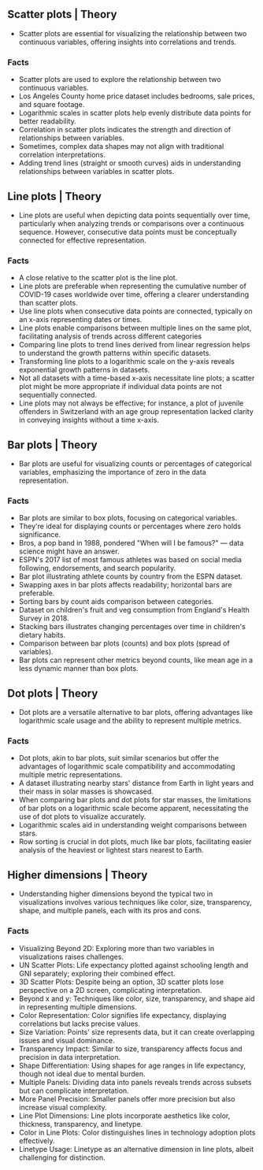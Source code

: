 ## Scatter plots | Theory
- Scatter plots are essential for visualizing the relationship between two continuous variables, offering insights into correlations and trends.

### Facts
- Scatter plots are used to explore the relationship between two continuous variables.
- Los Angeles County home price dataset includes bedrooms, sale prices, and square footage.
- Logarithmic scales in scatter plots help evenly distribute data points for better readability.
- Correlation in scatter plots indicates the strength and direction of relationships between variables.
- Sometimes, complex data shapes may not align with traditional correlation interpretations.
- Adding trend lines (straight or smooth curves) aids in understanding relationships between variables in scatter plots.

## Line plots | Theory
- Line plots are useful when depicting data points sequentially over time, particularly when analyzing trends or comparisons over a continuous sequence. However, consecutive data points must be conceptually connected for effective representation.

### Facts
- A close relative to the scatter plot is the line plot.
- Line plots are preferable when representing the cumulative number of COVID-19 cases worldwide over time, offering a clearer understanding than scatter plots.
- Use line plots when consecutive data points are connected, typically on an x-axis representing dates or times.
- Line plots enable comparisons between multiple lines on the same plot, facilitating analysis of trends across different categories
- Comparing line plots to trend lines derived from linear regression helps to understand the growth patterns within specific datasets.
- Transforming line plots to a logarithmic scale on the y-axis reveals exponential growth patterns in datasets.
- Not all datasets with a time-based x-axis necessitate line plots; a scatter plot might be more appropriate if individual data points are not sequentially connected.
- Line plots may not always be effective; for instance, a plot of juvenile offenders in Switzerland with an age group representation lacked clarity in conveying insights without a time x-axis.

## Bar plots | Theory
- Bar plots are useful for visualizing counts or percentages of categorical variables, emphasizing the importance of zero in the data representation.

### Facts
- Bar plots are similar to box plots, focusing on categorical variables.
- They're ideal for displaying counts or percentages where zero holds significance.
- Bros, a pop band in 1988, pondered "When will I be famous?" — data science might have an answer.
- ESPN's 2017 list of most famous athletes was based on social media following, endorsements, and search popularity.
- Bar plot illustrating athlete counts by country from the ESPN dataset.
- Swapping axes in bar plots affects readability; horizontal bars are preferable.
- Sorting bars by count aids comparison between categories.
- Dataset on children's fruit and veg consumption from England's Health Survey in 2018.
- Stacking bars illustrates changing percentages over time in children's dietary habits.
- Comparison between bar plots (counts) and box plots (spread of variables).
- Bar plots can represent other metrics beyond counts, like mean age in a less dynamic manner than box plots.

## Dot plots | Theory
- Dot plots are a versatile alternative to bar plots, offering advantages like logarithmic scale usage and the ability to represent multiple metrics.

### Facts
- Dot plots, akin to bar plots, suit similar scenarios but offer the advantages of logarithmic scale compatibility and accommodating multiple metric representations.
- A dataset illustrating nearby stars' distance from Earth in light years and their mass in solar masses is showcased.
- When comparing bar plots and dot plots for star masses, the limitations of bar plots on a logarithmic scale become apparent, necessitating the use of dot plots to visualize accurately.
- Logarithmic scales aid in understanding weight comparisons between stars.
- Row sorting is crucial in dot plots, much like bar plots, facilitating easier analysis of the heaviest or lightest stars nearest to Earth.

## Higher dimensions | Theory
- Understanding higher dimensions beyond the typical two in visualizations involves various techniques like color, size, transparency, shape, and multiple panels, each with its pros and cons.

### Facts
- Visualizing Beyond 2D: Exploring more than two variables in visualizations raises challenges.
- UN Scatter Plots: Life expectancy plotted against schooling length and GNI separately; exploring their combined effect.
- 3D Scatter Plots: Despite being an option, 3D scatter plots lose perspective on a 2D screen, complicating interpretation.
- Beyond x and y: Techniques like color, size, transparency, and shape aid in representing multiple dimensions.
- Color Representation: Color signifies life expectancy, displaying correlations but lacks precise values.
- Size Variation: Points' size represents data, but it can create overlapping issues and visual dominance.
- Transparency Impact: Similar to size, transparency affects focus and precision in data interpretation.
- Shape Differentiation: Using shapes for age ranges in life expectancy, though not ideal due to mental burden.
- Multiple Panels: Dividing data into panels reveals trends across subsets but can complicate interpretation.
- More Panel Precision: Smaller panels offer more precision but also increase visual complexity.
- Line Plot Dimensions: Line plots incorporate aesthetics like color, thickness, transparency, and linetype.
- Color in Line Plots: Color distinguishes lines in technology adoption plots effectively.
- Linetype Usage: Linetype as an alternative dimension in line plots, albeit challenging for distinction.
